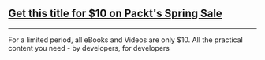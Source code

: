 ## [Get this title for $10 on Packt's Spring Sale](https://www.packt.com/B05769?utm_source=github&utm_medium=packt-github-repo&utm_campaign=spring_10_dollar_2022)
-----
For a limited period, all eBooks and Videos are only $10. All the practical content you need \- by developers, for developers

